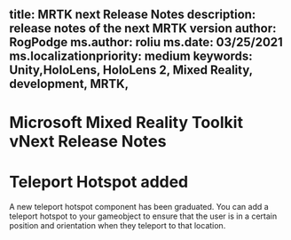 title: MRTK next Release Notes
description: release notes of the next MRTK version
author: RogPodge
ms.author: roliu
ms.date: 03/25/2021
ms.localizationpriority: medium
keywords: Unity,HoloLens, HoloLens 2, Mixed Reality, development, MRTK,
---

# Microsoft Mixed Reality Toolkit vNext Release Notes

# Teleport Hotspot added

A new teleport hotspot component has been graduated. You can add a teleport hotspot to your gameobject to ensure that the user is in a certain position and orientation when they teleport to that location.
